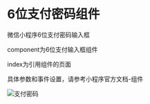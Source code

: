 # 6位支付密码组件
微信小程序6位支付密码输入框

component为6位支付输入框组件

index为引用组件的页面

具体参数和事件设置，请参考小程序官方文档-组件

![支付密码](https://om83cysj8.qnssl.com/6%E4%BD%8D%E6%94%AF%E4%BB%98%E5%AF%86%E7%A0%81.gif)
